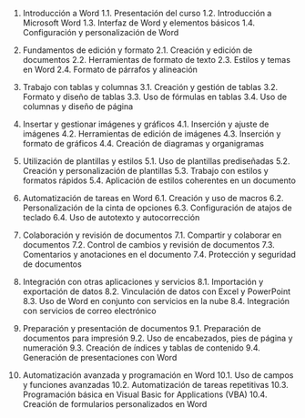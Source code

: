 
1. Introducción a Word
   1.1. Presentación del curso
   1.2. Introducción a Microsoft Word
   1.3. Interfaz de Word y elementos básicos
   1.4. Configuración y personalización de Word

2. Fundamentos de edición y formato
   2.1. Creación y edición de documentos
   2.2. Herramientas de formato de texto
   2.3. Estilos y temas en Word
   2.4. Formato de párrafos y alineación

3. Trabajo con tablas y columnas
   3.1. Creación y gestión de tablas
   3.2. Formato y diseño de tablas
   3.3. Uso de fórmulas en tablas
   3.4. Uso de columnas y diseño de página

4. Insertar y gestionar imágenes y gráficos
   4.1. Inserción y ajuste de imágenes
   4.2. Herramientas de edición de imágenes
   4.3. Inserción y formato de gráficos
   4.4. Creación de diagramas y organigramas

5. Utilización de plantillas y estilos
   5.1. Uso de plantillas prediseñadas
   5.2. Creación y personalización de plantillas
   5.3. Trabajo con estilos y formatos rápidos
   5.4. Aplicación de estilos coherentes en un documento

6. Automatización de tareas en Word
   6.1. Creación y uso de macros
   6.2. Personalización de la cinta de opciones
   6.3. Configuración de atajos de teclado
   6.4. Uso de autotexto y autocorrección

7. Colaboración y revisión de documentos
   7.1. Compartir y colaborar en documentos
   7.2. Control de cambios y revisión de documentos
   7.3. Comentarios y anotaciones en el documento
   7.4. Protección y seguridad de documentos

8. Integración con otras aplicaciones y servicios
   8.1. Importación y exportación de datos
   8.2. Vinculación de datos con Excel y PowerPoint
   8.3. Uso de Word en conjunto con servicios en la nube
   8.4. Integración con servicios de correo electrónico

9. Preparación y presentación de documentos
   9.1. Preparación de documentos para impresión
   9.2. Uso de encabezados, pies de página y numeración
   9.3. Creación de índices y tablas de contenido
   9.4. Generación de presentaciones con Word

10. Automatización avanzada y programación en Word
    10.1. Uso de campos y funciones avanzadas
    10.2. Automatización de tareas repetitivas
    10.3. Programación básica en Visual Basic for Applications (VBA)
    10.4. Creación de formularios personalizados en Word
